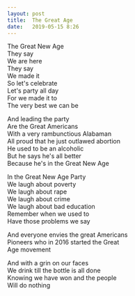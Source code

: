 ```yaml
---
layout: post
title:  The Great Age
date:   2019-05-15 8:26
---
```


The Great New Age  
They say  
We are here  
They say  
We made it  
So let's celebrate  
Let's party all day  
For we made it to  
The very best we can be  

And leading the party  
Are the Great Americans  
With a very rambunctious Alabaman  
All proud that he just outlawed abortion  
He used to be an alcoholic  
But he says he's all better  
Because he's in the Great New Age  

In the Great New Age Party  
We laugh about poverty  
We laugh about rape  
We laugh about crime  
We laugh about bad education  
Remember when we used to  
Have those problems we say  

And everyone envies the great Americans  
Pioneers who in 2016 started the Great  
Age movement  

And with a grin on our faces  
We drink till the bottle is all done  
Knowing we have won and the people  
Will do nothing   
